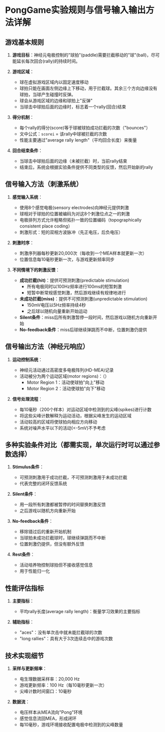 # PongGame实验规则与信号输入输出方法详解

## 游戏基本规则

1. **游戏目标**：神经元电极控制的"球拍"(paddle)需要拦截移动的"球"(ball)，尽可能延长每次回合(rally)的持续时间。

2. **游戏区域**：
   - 球在虚拟游戏区域内以固定速度移动
   - 球拍只能在画面左侧边缘上下移动，用于拦截球。其余三个方向边缘没有球拍，当球产生碰撞时反弹。
   - 球会从游戏区域的边缘和球拍上"反弹"
   - 当球击中球拍后面的边缘时，标志着一个rally(回合)结束

3. **得分机制**：
   - 每个rally的得分(score)等于球被球拍成功拦截的次数（"bounces"）
   - 文中公式：`scorei` = 该rally中球被拦截的次数
   - 性能主要通过"average rally length"（平均回合长度）来衡量

4. **回合结束条件**：
   - 当球击中球拍后面的边缘（未被拦截）时，当前rally结束
   - 结束后，系统会根据实验条件提供不同类型的反馈，然后开始新的rally

## 信号输入方法（刺激系统）

1. **感觉输入系统**：
   - 使用8个感觉电极(sensory electrodes)向神经元提供刺激
   - 球相对于球拍的位置被编码为对这8个刺激位点之一的刺激
   - 电极排列方式允许粗略但拓扑一致的位置编码（topographically consistent place coding）
   - 刺激形式：短的双相方波脉冲（先正电压，后负电压）

2. **刺激时序**：
   - 刺激序列器每秒更新20,000次（每收到一个MEA样本就更新一次）
   - 位置信息每10毫秒更新一次，与游戏更新频率同步

3. **不同情境下的刺激反馈**：
   - **成功拦截(hit)**：提供可预测刺激(predictable stimulation)
     - 所有电极同时以100Hz频率进行100ms的短暂刺激
     - 短暂中断常规感觉刺激，然后游戏继续有规律地进行
   - **未成功拦截(miss)**：提供不可预测刺激(unpredictable stimulation)
     - 150mV电压以5Hz频率持续4秒
     - 之后球以随机向量重新开始运动
   - **Silent条件**：miss后所有刺激暂停一段时间，然后游戏以随机方向重新开始
   - **No-feedback条件**：miss后球继续弹跳而不中断，位置刺激仍提供



## 信号输出方法（神经元响应）

1. **运动控制系统**：
   - 神经元活动通过高密度多电极阵列(HD-MEA)记录
   - 活动被分为两个运动区域(motor regions)：（）
     - Motor Region 1：活动使球拍"向上"移动
     - Motor Region 2：活动使球拍"向下"移动

2. **信号处理流程**：
   - 每10毫秒（200个样本）对运动区域中检测到的尖峰(spikes)进行计数
   - 将这些尖峰计数解释为运动活动，根据尖峰发生的运动区域
   - 活动较高的区域将使球拍向相应方向移动
   - 系统对噪声水平以下的活动(<-5mV)不予考虑


## 多种实验条件对比（都需实现，单次运行时可以通过参数选择）

1. **Stimulus条件**：
   - 可预测刺激用于成功拦截，不可预测刺激用于未成功拦截
   - 代表完整的闭环反馈系统

2. **Silent条件**：
   - 用一段所有刺激都被暂停的时间替换刺激反馈
   - 之后游戏以随机方向重新开始

3. **No-feedback条件**：
   - 移除错过后的重新开始机制
   - 当球拍未成功拦截球时，球继续弹跳而不中断
   - 位置刺激仍提供，但没有额外反馈

4. **Rest条件**：
   - 活动培养物控制球拍但不接收感觉信息
   - 用于性能归一化

## 性能评估指标

1. **主要指标**：
   - 平均rally长度(average rally length)：衡量学习效果的主要指标

2. **辅助指标**：
   - "aces"：没有单次击中就未能拦截球的次数
   - "long rallies"：具有大于3次连续击中的游戏次数

## 技术实现细节

1. **采样与更新频率**：
   - 电生理数据采样率：20,000 Hz
   - 游戏更新频率：100 Hz（每10毫秒更新一次）
   - 尖峰计数时间窗口：10毫秒

2. **数据流**：
   - 电压样本从MEA流向"Pong"环境
   - 感觉信息流回MEA，形成闭环
   - 每10毫秒，游戏环境接收配置电极中检测到的尖峰数量

